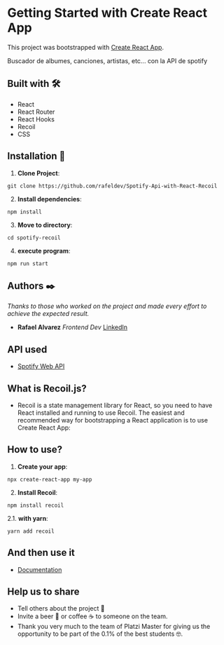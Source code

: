 # Getting Started with Create React App

This project was bootstrapped with [Create React App](https://github.com/facebook/create-react-app).

Buscador de albumes, canciones, artistas, etc... con la API de spotify

## Built with 🛠️

- React
- React Router
- React Hooks
- Recoil
- CSS
## Installation 🔨

1. **Clone Project**: 
```
git clone https://github.com/rafeldev/Spotify-Api-with-React-Recoil
```

2. **Install dependencies**: 
```
npm install
```
3. **Move to directory**: 
```
cd spotify-recoil
```
4. **execute program**: 
```
npm run start
```

## Authors ✒️

_Thanks to those who worked on the project and made every effort to achieve the expected result._

- **Rafael Alvarez** _Frontend Dev_ [LinkedIn](https://www.linkedin.com/in/rafedev/)

## API used

- [Spotify Web API](https://developer.spotify.com/documentation/web-api/)

## What is Recoil.js?

- Recoil is a state management library for React, so you need to have React installed and running to use Recoil. The easiest and recommended way for bootstrapping a React application is to use Create React App:

## How to use?

1. **Create your app**: 
```
npx create-react-app my-app
```

2. **Install Recoil**: 
```
npm install recoil
```
2.1. **with yarn**: 
```
yarn add recoil
```
## And then use it

- [Documentation](https://recoiljs.org/docs/introduction/getting-started)

## Help us to share

- Tell others about the project 📢
- Invite a beer 🍺 or coffee ☕ to someone on the team.
- Thank you very much to the team of Platzi Master for giving us the opportunity to be part of the 0.1% of the best students 🤓.
